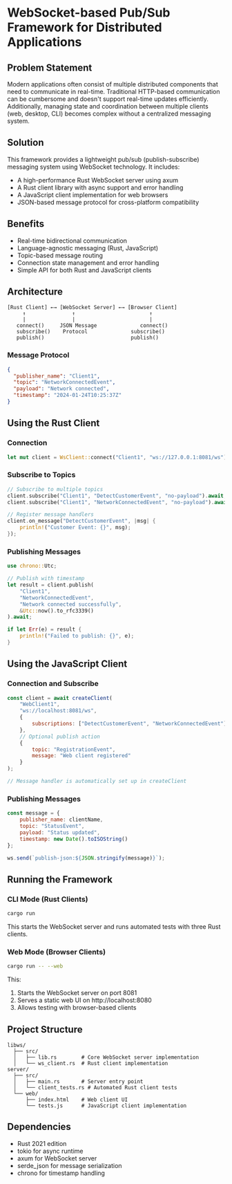 # WebSocket-based Pub/Sub Framework for Distributed Applications

## Problem Statement
Modern applications often consist of multiple distributed components that need to communicate in real-time. Traditional HTTP-based communication can be cumbersome and doesn't support real-time updates efficiently. Additionally, managing state and coordination between multiple clients (web, desktop, CLI) becomes complex without a centralized messaging system.

## Solution
This framework provides a lightweight pub/sub (publish-subscribe) messaging system using WebSocket technology. It includes:
- A high-performance Rust WebSocket server using axum
- A Rust client library with async support and error handling
- A JavaScript client implementation for web browsers
- JSON-based message protocol for cross-platform compatibility

## Benefits
- Real-time bidirectional communication
- Language-agnostic messaging (Rust, JavaScript)
- Topic-based message routing
- Connection state management and error handling
- Simple API for both Rust and JavaScript clients

## Architecture

```
[Rust Client] ←→ [WebSocket Server] ←→ [Browser Client]
     ↑               ↑                        ↑
     |               |                        |
   connect()     JSON Message              connect()
   subscribe()    Protocol              subscribe()
   publish()                            publish()
```

### Message Protocol
```json
{
  "publisher_name": "Client1",
  "topic": "NetworkConnectedEvent",
  "payload": "Network connected",
  "timestamp": "2024-01-24T10:25:37Z"
}
```

## Using the Rust Client

### Connection
```rust
let mut client = WsClient::connect("Client1", "ws://127.0.0.1:8081/ws").await?;
```

### Subscribe to Topics
```rust
// Subscribe to multiple topics
client.subscribe("Client1", "DetectCustomerEvent", "no-payload").await;
client.subscribe("Client1", "NetworkConnectedEvent", "no-payload").await;

// Register message handlers
client.on_message("DetectCustomerEvent", |msg| {
    println!("Customer Event: {}", msg);
});
```

### Publishing Messages
```rust
use chrono::Utc;

// Publish with timestamp
let result = client.publish(
    "Client1",
    "NetworkConnectedEvent",
    "Network connected successfully",
    &Utc::now().to_rfc3339()
).await;

if let Err(e) = result {
    println!("Failed to publish: {}", e);
}
```

## Using the JavaScript Client

### Connection and Subscribe
```javascript
const client = await createClient(
    "WebClient1",
    "ws://localhost:8081/ws",
    {
        subscriptions: ["DetectCustomerEvent", "NetworkConnectedEvent"]
    },
    // Optional publish action
    {
        topic: "RegistrationEvent",
        message: "Web client registered"
    }
);

// Message handler is automatically set up in createClient
```

### Publishing Messages
```javascript
const message = {
    publisher_name: clientName,
    topic: "StatusEvent",
    payload: "Status updated",
    timestamp: new Date().toISOString()
};

ws.send(`publish-json:${JSON.stringify(message)}`);
```

## Running the Framework

### CLI Mode (Rust Clients)
```bash
cargo run
```
This starts the WebSocket server and runs automated tests with three Rust clients.

### Web Mode (Browser Clients)
```bash
cargo run -- --web
```
This:
1. Starts the WebSocket server on port 8081
2. Serves a static web UI on http://localhost:8080
3. Allows testing with browser-based clients

## Project Structure
```
libws/
  ├── src/
  │   ├── lib.rs        # Core WebSocket server implementation
  │   └── ws_client.rs  # Rust client implementation
server/
  ├── src/
  │   ├── main.rs       # Server entry point
  │   └── client_tests.rs # Automated Rust client tests
  └── web/
      ├── index.html    # Web client UI
      └── tests.js      # JavaScript client implementation
```

## Dependencies
- Rust 2021 edition
- tokio for async runtime
- axum for WebSocket server
- serde_json for message serialization
- chrono for timestamp handling
